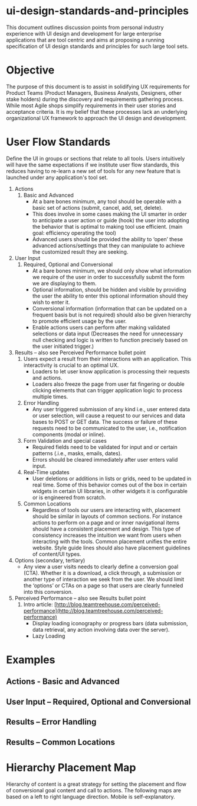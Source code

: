 # ui-design-standards-and-principles
This document outlines discussion points from personal industry experience with UI design and development for large enterprise applications that are tool centric and aims at proposing a running specification of UI design standards and principles for such large tool sets. 
# Objective
The purpose of this document is to assist in solidifying UX requirements for Product Teams (Product Managers, Business Analysts, Designers, other stake holders) during the discovery and requirements gathering process. While most Agile shops simplify requirements in their user stories and acceptance criteria. It is my belief that these processes lack an underlying organizational UX framework to approach the UI design and development. 
# User Flow Standards
Define the UI in groups or sections that relate to all tools. Users intuitively will have the same expectations if we institute user flow standards, this reduces having to re-learn a new set of tools for any new feature that is launched under any application's tool set. 

1. Actions
    1. Basic and Advanced
        - At a bare bones minimum, any tool should be operable with a basic set of actions (submit, cancel, add, set, delete). 
        - This does involve in some cases making the UI smarter in order to anticipate a user action or guide (hook) the user into adopting the behavior that is optimal to making tool use efficient. (main goal: efficiency operating the tool)
        - Advanced users should be provided the ability to ‘open’ these advanced actions/settings that they can manipulate to achieve the customized result they are seeking.
2. User Input
    1. Required, Optional and Conversional
        - At a bare bones minimum, we should only show what information we require of the user in order to successfully submit the form we are displaying to them.
        - Optional information, should be hidden and visible by providing the user the ability to enter this optional information should they wish to enter it.
        - Conversional information (information that can be updated on a frequent basis but is not required) should also be given hierarchy to promote efficient usage by the user.
        - Enable actions users can perform after making validated selections or data input (Decreases the need for unnecessary null checking and logic is written to function precisely based on the user initiated trigger.)
3. Results – also see Perceived Performance bullet point
    1. Users expect a result from their interactions with an application. This interactivity is crucial to an optimal UX.
        - Loaders to let user know application is processing their requests and actions. 
        - Loaders also freeze the page from user fat fingering or double clicking elements that can trigger application logic to process multiple times. 
    2. Error Handling
        - Any user triggered submission of any kind i.e., user entered data or user selection, will cause a request to our services and data bases to POST or GET data. The success or failure of these requests need to be communicated to the user, i.e., notification components (modal or inline).
    3. Form Validation and special cases
        - Required fields need to be validated for input and or certain patterns (.i.e., masks, emails, dates).
        - Errors should be cleared immediately after user enters valid input.
    4. Real-Time updates
        - User deletions or additions in lists or grids, need to be updated in real time. Some of this behavior comes out of the box in certain widgets in certain UI libraries, in other widgets it is configurable or is engineered from scratch. 
    5. Common Locations
        - Regardless of tools our users are interacting with, placement should be similar in layouts of common sections. For instance actions to perform on a page and or inner navigational items should have a consistent placement and design. This type of consistency increases the intuition we want from users when interacting with the tools. Common placement unifies the entire website. Style guide lines should also have placement guidelines of content/UI types.
4. Options (secondary, tertiary)
    - Any view a user visits needs to clearly define a conversion goal (CTA). Whether it is a download, a click through, a submission or another type of interaction we seek from the user. We should limit the ‘options’ or CTAs on a page so that users are clearly funneled into this conversion.
5. Perceived Performance – also see Results bullet point
    1. Intro article: [http://blog.teamtreehouse.com/perceived-performance](http://blog.teamtreehouse.com/perceived-performance)
        - Display loading iconography or progress bars (data submission, data retrieval, any action involving data over the server).
        - Lazy Loading
# Examples
## Actions - Basic and Advanced

## User Input – Required, Optional and Conversional

## Results – Error Handling

## Results – Common Locations

# Hierarchy Placement Map 
Hierarchy of content is a great strategy for setting the placement and flow of conversional goal content and call to actions. The following maps are based on a left to right language direction. Mobile is self-explanatory. 




